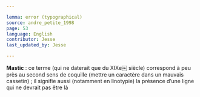 ```yaml
---

lemma: error (typographical)
source: andre_petite_1998
page: 53
language: English
contributor: Jesse
last_updated_by: Jesse

---
```



**Mastic** : ce terme (qui ne daterait que du XIXe￼ siècle) correspond à peu près au second
sens de coquille (mettre un caractère dans un mauvais cassetin) ; il signifie aussi (notamment en linotypie) la présence d’une ligne qui ne devrait pas être là
